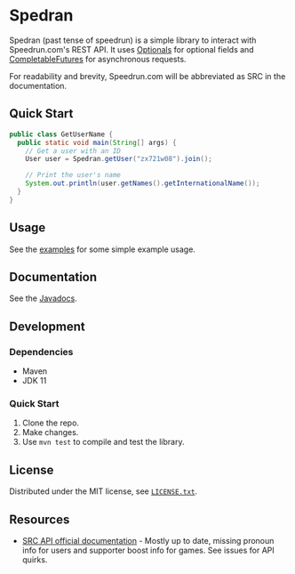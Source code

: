 # Spedran

Spedran (past tense of speedrun) is a simple library to interact with Speedrun.com's REST API.
It uses [Optionals](https://docs.oracle.com/en/java/javase/11/docs/api/java.base/java/util/Optional.html) for optional fields and [CompletableFutures](https://docs.oracle.com/en/java/javase/11/docs/api/java.base/java/util/concurrent/CompletableFuture.html) for asynchronous requests.

For readability and brevity, Speedrun.com will be abbreviated as SRC in the documentation.

## Quick Start

```java
public class GetUserName {
  public static void main(String[] args) {
    // Get a user with an ID
    User user = Spedran.getUser("zx721w08").join();

    // Print the user's name
    System.out.println(user.getNames().getInternationalName());
  }
}
```

## Usage

See the [examples](examples) for some simple example usage.

## Documentation

See the [Javadocs](https://treescrub.github.io/Spedran/javadoc/).

## Development

### Dependencies

* Maven
* JDK 11

### Quick Start

1. Clone the repo.
2. Make changes.
3. Use `mvn test` to compile and test the library. 

## License

Distributed under the MIT license, see [`LICENSE.txt`](LICENSE.txt).

## Resources

* [SRC API official documentation](https://github.com/speedruncomorg/api/) - Mostly up to date, missing pronoun info for users and supporter boost info for games. See issues for API quirks.
